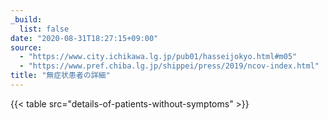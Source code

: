 ```yaml
---
_build:
  list: false
date: "2020-08-31T18:27:15+09:00"
source:
  - "https://www.city.ichikawa.lg.jp/pub01/hasseijokyo.html#m05"
  - "https://www.pref.chiba.lg.jp/shippei/press/2019/ncov-index.html"
title: "無症状患者の詳細"
---
```


{{< table src="details-of-patients-without-symptoms" >}}
